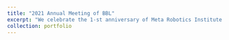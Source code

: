 ```yaml
---
title: "2021 Annual Meeting of BBL"
excerpt: "We celebrate the 1-st anniversary of Meta Robotics Institute @SJTU<br/><img src='/images/portfolio/BBL2021.png'>"
collection: portfolio
---
```

